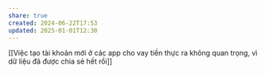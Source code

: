```yaml
---
share: true
created: 2024-06-22T17:53
updated: 2025-01-01T12:30
---
```

[[Việc tạo tài khoản mới ở các app cho vay tiền thực ra không quan trọng, vì dữ liệu đã được chia sẻ hết rồi]]
